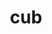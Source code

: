 ---
title: "cub"
layout: cache
category: package
meta: {"versions": ["1.12.0-rc0"], "compilers": ["gcc@8.3.1", "gcc@9.3.0", "gcc@7.5.0", "gcc@8.4.1", "gcc@10.3.0"]}
spec_files: 
 - "cub@1.12.0-rc0%gcc@7.5.0 arch=linux-ubuntu18.04-x86_64": spec-0.json
 - "cub@1.12.0-rc0%gcc@8.4.1 arch=linux-rhel8-x86_64": spec-1.json
 - "cub@1.12.0-rc0%gcc@7.5.0 arch=linux-ubuntu18.04-ppc64le": spec-2.json
 - "cub@1.12.0-rc0%gcc@8.4.1 arch=linux-rhel8-ppc64le": spec-3.json
 - "cub@1.12.0-rc0%gcc@9.3.0 arch=linux-ubuntu20.04-ppc64le": spec-4.json
 - "cub@1.12.0-rc0%gcc@8.3.1 arch=linux-rhel8-x86_64": spec-5.json
 - "cub@1.12.0-rc0%gcc@8.3.1 arch=linux-rhel8-ppc64le": spec-6.json
 - "cub@1.12.0-rc0%gcc@9.3.0 arch=linux-ubuntu20.04-x86_64": spec-7.json
 - "cub@1.12.0-rc0%gcc@9.3.0 arch=linux-rhel7-x86_64": spec-8.json
 - "cub@1.12.0-rc0%gcc@9.3.0 arch=linux-rhel7-ppc64le": spec-9.json
 - "cub@1.12.0-rc0%gcc@10.3.0 arch=linux-ubuntu21.04-x86_64": spec-10.json
 - "cub@1.12.0-rc0%gcc@10.3.0 arch=linux-ubuntu21.04-ppc64le": spec-11.json

---